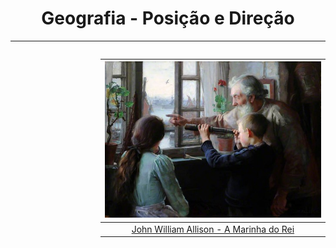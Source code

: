 <h1 align="center">Geografia - Posição e Direção</h1>

---

<div style="float: right; padding-left: 20px">

|                <img height="250" src="./assets/images/Geografia/JohnWilliamAllison_The KingsNavy.jpeg" />                 |
| :-----------------------------------------------------------------------------------------------------------------------: |
| [John William Allison - A Marinha do Rei](https://search.creativecommons.org/photos/9c174679-9ac7-4784-a1a1-d53ebb165d44) |

</div>
